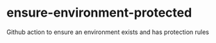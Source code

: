 # ensure-environment-protected
Github action to ensure an environment exists and has protection rules
